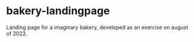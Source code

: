 # bakery-landingpage

Landing page for a imaginary bakery, developed as an exercise on august of 2022.
